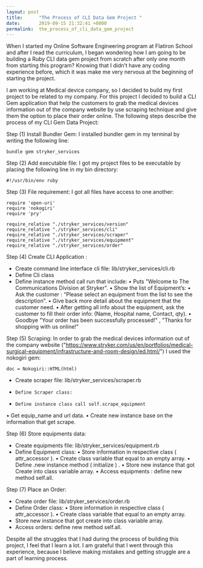 ```yaml
---
layout: post
title:      "The Process of CLI Data Gem Project "
date:       2019-09-15 21:32:41 +0000
permalink:  the_process_of_cli_data_gem_project
---
```



When I started my Online Software Engineering program at Flatiron School and after I read the curriculum, I began wondering how I am going to be building a Ruby CLI data gem project from scratch after only one month from starting this program? Knowing that I didn’t have any coding experience before, which it was make me very nervous at the beginning of starting the project. 

I am working at Medical device company, so I decided to build my first  project to be related to my company. For this project I decided to build a CLI Gem application that help the customers to grab the medical devices information out of the company website by use scraping technique and give them the option to place their order online. The following steps describe the process of my CLI Gem Data Project: 

Step (1)  Install Bundler Gem: 
I installed bundler gem in my terminal by writing the following line: 

```
bundle gem stryker_services
```

Step (2)  Add executable file:
I got my project files to be executable by placing the following line in my bin directory:

```
#!/usr/bin/env ruby
```

Step (3) File requirement: 
I got all files have access to one another: 

```
require 'open-uri'
require 'nokogiri'
require 'pry'

require_relative "./stryker_services/version"
require_relative "./stryker_services/cli"
require_relative "./stryker_services/scraper"
require_relative "./stryker_services/equipment"
require_relative "./stryker_services/order"
```

Step (4) Create CLI Application :
-	Create command line interface cli file: lib/stryker_services/cli.rb
-	Define Cli class
-	Define instance method call run that include: 
•	Puts "Welcome to The Communications Division at Stryker".
•	 Show the list of Equipment’s:
•	 Ask the customer : “Please select an equipment from the list to see the description”.
•	Give back more detail about the equipment that the customer need.
•	 After getting all info about the equipment, ask the customer to fill their order info: (Name, Hospital name, Contact, qty).
•	 Goodbye "Your order has been successfully processed!" , "Thanks for shopping with us online!"

Step (5)  Scraping:
In order to grab the medical devices information out of the company website ("https://www.stryker.com/us/en/portfolios/medical-surgical-equipment/infrastructure-and-room-design/ed.html/")  I used the nokogiri gem: 

```
doc = Nokogiri::HTML(html) 
```

-	Create scraper file: lib/stryker_services/scraper.rb 
-	  Define Scraper class: 
-	  Define instance class call self.scrape_equipment
•	 Get equip_name and url data.
•	 Create new instance base on the information that get scrape. 
 
 Step (6) Store equipments data:
-	 Create equipments file: lib/stryker_services/equipment.rb
-	 Define Equipment class:
•	Store information in respective class (  attr_accessor ).
•	Create  class variable that equal to an empty array.
•	Define .new instance method ( initialize ) .
•	Store new instance that got Create into class variable array.
•	Access equipments : define new method self.all.

Step (7) Place an Order:
-	Create order file: lib/stryker_services/order.rb
-	 Define Order class:
•	 Store information in respective class (  attr_accessor ).
•	Create class variable that equal to an empty array.
-	Store new instance that got create into class variable array.
-	 Access orders: define new method self.all.


Despite all the struggles that I had during the process of building this project, I feel that I learn a lot. I am grateful that I went through this experience, because I believe making mistakes and getting struggle are a part of learning process.  

